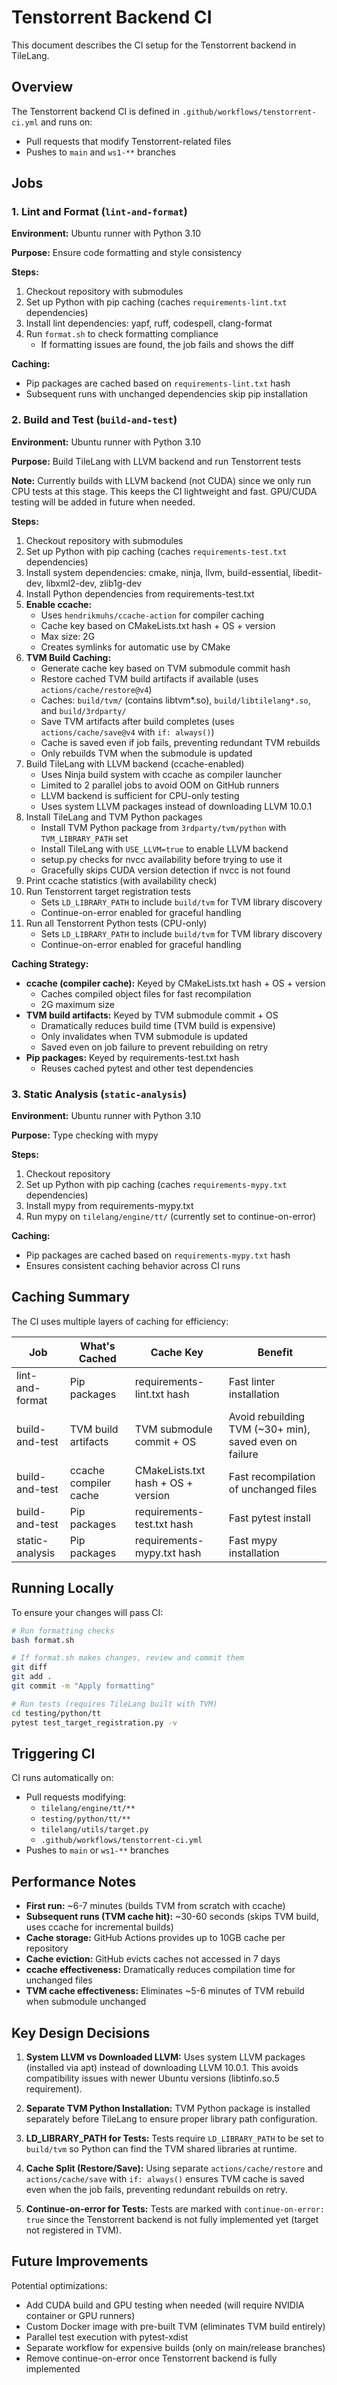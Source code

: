 # Tenstorrent Backend CI

This document describes the CI setup for the Tenstorrent backend in TileLang.

## Overview

The Tenstorrent backend CI is defined in `.github/workflows/tenstorrent-ci.yml` and runs on:
- Pull requests that modify Tenstorrent-related files
- Pushes to `main` and `ws1-**` branches

## Jobs

### 1. Lint and Format (`lint-and-format`)

**Environment:** Ubuntu runner with Python 3.10

**Purpose:** Ensure code formatting and style consistency

**Steps:**
1. Checkout repository with submodules
2. Set up Python with pip caching (caches `requirements-lint.txt` dependencies)
3. Install lint dependencies: yapf, ruff, codespell, clang-format
4. Run `format.sh` to check formatting compliance
   - If formatting issues are found, the job fails and shows the diff

**Caching:**
- Pip packages are cached based on `requirements-lint.txt` hash
- Subsequent runs with unchanged dependencies skip pip installation

### 2. Build and Test (`build-and-test`)

**Environment:** Ubuntu runner with Python 3.10

**Purpose:** Build TileLang with LLVM backend and run Tenstorrent tests

**Note:** Currently builds with LLVM backend (not CUDA) since we only run CPU tests at this stage. This keeps the CI lightweight and fast. GPU/CUDA testing will be added in future when needed.

**Steps:**
1. Checkout repository with submodules
2. Set up Python with pip caching (caches `requirements-test.txt` dependencies)
3. Install system dependencies: cmake, ninja, llvm, build-essential, libedit-dev, libxml2-dev, zlib1g-dev
4. Install Python dependencies from requirements-test.txt
5. **Enable ccache:**
   - Uses `hendrikmuhs/ccache-action` for compiler caching
   - Cache key based on CMakeLists.txt hash + OS + version
   - Max size: 2G
   - Creates symlinks for automatic use by CMake
6. **TVM Build Caching:**
   - Generate cache key based on TVM submodule commit hash
   - Restore cached TVM build artifacts if available (uses `actions/cache/restore@v4`)
   - Caches: `build/tvm/` (contains libtvm*.so), `build/libtilelang*.so`, and `build/3rdparty/`
   - Save TVM artifacts after build completes (uses `actions/cache/save@v4` with `if: always()`)
   - Cache is saved even if job fails, preventing redundant TVM rebuilds
   - Only rebuilds TVM when the submodule is updated
7. Build TileLang with LLVM backend (ccache-enabled)
   - Uses Ninja build system with ccache as compiler launcher
   - Limited to 2 parallel jobs to avoid OOM on GitHub runners
   - LLVM backend is sufficient for CPU-only testing
   - Uses system LLVM packages instead of downloading LLVM 10.0.1
8. Install TileLang and TVM Python packages
   - Install TVM Python package from `3rdparty/tvm/python` with `TVM_LIBRARY_PATH` set
   - Install TileLang with `USE_LLVM=true` to enable LLVM backend
   - setup.py checks for nvcc availability before trying to use it
   - Gracefully skips CUDA version detection if nvcc is not found
9. Print ccache statistics (with availability check)
10. Run Tenstorrent target registration tests
    - Sets `LD_LIBRARY_PATH` to include `build/tvm` for TVM library discovery
    - Continue-on-error enabled for graceful handling
11. Run all Tenstorrent Python tests (CPU-only)
    - Sets `LD_LIBRARY_PATH` to include `build/tvm` for TVM library discovery
    - Continue-on-error enabled for graceful handling

**Caching Strategy:**
- **ccache (compiler cache):** Keyed by CMakeLists.txt hash + OS + version
  - Caches compiled object files for fast recompilation
  - 2G maximum size
- **TVM build artifacts:** Keyed by TVM submodule commit + OS
  - Dramatically reduces build time (TVM build is expensive)
  - Only invalidates when TVM submodule is updated
  - Saved even on job failure to prevent rebuilding on retry
- **Pip packages:** Keyed by requirements-test.txt hash
  - Reuses cached pytest and other test dependencies

### 3. Static Analysis (`static-analysis`)

**Environment:** Ubuntu runner with Python 3.10

**Purpose:** Type checking with mypy

**Steps:**
1. Checkout repository
2. Set up Python with pip caching (caches `requirements-mypy.txt` dependencies)
3. Install mypy from requirements-mypy.txt
4. Run mypy on `tilelang/engine/tt/` (currently set to continue-on-error)

**Caching:**
- Pip packages are cached based on `requirements-mypy.txt` hash
- Ensures consistent caching behavior across CI runs

## Caching Summary

The CI uses multiple layers of caching for efficiency:

| Job | What's Cached | Cache Key | Benefit |
|-----|---------------|-----------|---------|
| lint-and-format | Pip packages | requirements-lint.txt hash | Fast linter installation |
| build-and-test | TVM build artifacts | TVM submodule commit + OS | Avoid rebuilding TVM (~30+ min), saved even on failure |
| build-and-test | ccache compiler cache | CMakeLists.txt hash + OS + version | Fast recompilation of unchanged files |
| build-and-test | Pip packages | requirements-test.txt hash | Fast pytest install |
| static-analysis | Pip packages | requirements-mypy.txt hash | Fast mypy installation |

## Running Locally

To ensure your changes will pass CI:

```bash
# Run formatting checks
bash format.sh

# If format.sh makes changes, review and commit them
git diff
git add .
git commit -m "Apply formatting"

# Run tests (requires TileLang built with TVM)
cd testing/python/tt
pytest test_target_registration.py -v
```

## Triggering CI

CI runs automatically on:
- Pull requests modifying:
  - `tilelang/engine/tt/**`
  - `testing/python/tt/**`
  - `tilelang/utils/target.py`
  - `.github/workflows/tenstorrent-ci.yml`
- Pushes to `main` or `ws1-**` branches

## Performance Notes

- **First run:** ~6-7 minutes (builds TVM from scratch with ccache)
- **Subsequent runs (TVM cache hit):** ~30-60 seconds (skips TVM build, uses ccache for incremental builds)
- **Cache storage:** GitHub Actions provides up to 10GB cache per repository
- **Cache eviction:** GitHub evicts caches not accessed in 7 days
- **ccache effectiveness:** Dramatically reduces compilation time for unchanged files
- **TVM cache effectiveness:** Eliminates ~5-6 minutes of TVM rebuild when submodule unchanged

## Key Design Decisions

1. **System LLVM vs Downloaded LLVM:** Uses system LLVM packages (installed via apt) instead of downloading LLVM 10.0.1. This avoids compatibility issues with newer Ubuntu versions (libtinfo.so.5 requirement).

2. **Separate TVM Python Installation:** TVM Python package is installed separately before TileLang to ensure proper library path configuration.

3. **LD_LIBRARY_PATH for Tests:** Tests require `LD_LIBRARY_PATH` to be set to `build/tvm` so Python can find the TVM shared libraries at runtime.

4. **Cache Split (Restore/Save):** Using separate `actions/cache/restore` and `actions/cache/save` with `if: always()` ensures TVM cache is saved even when the job fails, preventing redundant rebuilds on retry.

5. **Continue-on-error for Tests:** Tests are marked with `continue-on-error: true` since the Tenstorrent backend is not fully implemented yet (target not registered in TVM).

## Future Improvements

Potential optimizations:
- Add CUDA build and GPU testing when needed (will require NVIDIA container or GPU runners)
- Custom Docker image with pre-built TVM (eliminates TVM build entirely)
- Parallel test execution with pytest-xdist
- Separate workflow for expensive builds (only on main/release branches)
- Remove continue-on-error once Tenstorrent backend is fully implemented
